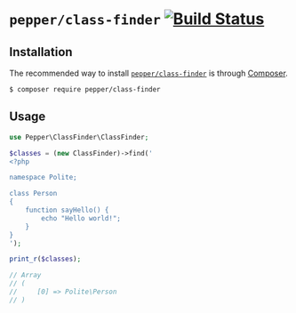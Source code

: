 # `pepper/class-finder` [![Build Status](https://travis-ci.org/pepper/class-finder.svg?branch=master)](https://travis-ci.org/pepper/class-finder)

## Installation

The recommended way to install [`pepper/class-finder`](https://github.com/pepper/class-finder) is through [Composer](https://getcomposer.org).

```shell
$ composer require pepper/class-finder
```

## Usage

```php
use Pepper\ClassFinder\ClassFinder;

$classes = (new ClassFinder)->find('
<?php

namespace Polite;

class Person
{
    function sayHello() {
        echo "Hello world!";
    }
}
');

print_r($classes);

// Array
// (
//     [0] => Polite\Person
// )
```
